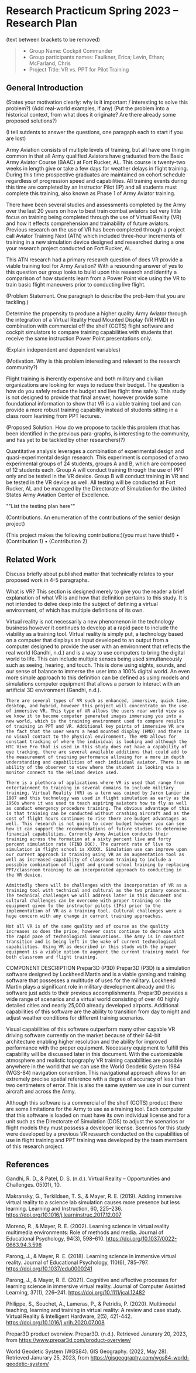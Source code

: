 # Research Practicum Spring 2023 – Research Plan
(text between brackets to be removed)

> * Group Name: Cockpit Commander
> * Group participants names: Faulkner, Erica; Levin, Ethan; McFarland, Chris
> * Project Title: VR vs. PPT for Pilot Training

## General Introduction

(States your motivation clearly: why is it important / interesting to solve this problem?)
(Add real-world examples, if any)
(Put the problem into a historical context, from what does it originate? Are there already some proposed solutions?)

(I tell sutdents to answer the questions, one paragaph each to start if you are lost)

Army Aviation consists of multiple levels of training, but all have one thing in common in that all Army qualified Aviators have graduated from the Basic Army Aviator Course (BAAC) at Fort Rucker, AL. This course is twenty-two weeks in length give or take a few days for weather delays in flight training. During this time prospective graduates are maintained on cohort schedule regardless of progression speed and capabilities. All training events during this time are completed by an Instructor Pilot (IP) and all students must complete this training, also known as Phase 1 of Army Aviator training. 

There have been several studies and assessments completed by the Army over the last 20 years on how to best train combat aviators but very little focus on training being completed through the use of Virtual Reality (VR) and how it effects comprehension and trainability of future aviators. Previous research on the use of VR has been completed through a project call Aviator Training Next (ATN) which included three-hour increments of training in a new simulation device designed and researched during a one your research project conducted on Fort Rucker, AL. 

This ATN research had a primary research question of does VR provide a viable training tool for Army Aviation? With a resounding answer of yes to this question our group looks to build upon this research and identify a comparison of how students learn from a Power Point vice using the VR to train basic flight maneuvers prior to conducting live flight. 

(Problem Statement. One paragraph to describe the prob-lem that you are tackling.)

Determine the propensity to produce a higher quality Army Aviator through the integration of a Virtual Reality Head Mounted Display (VR HMD) in combination with commercial off the shelf (COTS) flight software and cockpit simulators to compare training capabilities with students that receive the same instruction Power Point presentations only.

(Explain independent and dependent variables)

(Motivation. Why is this problem interesting and relevant to the research community?)

Flight training is iherently expensive and both military and civilian organizations are looking for ways to reduce their budget. The question is how do you safely reduce the budget and live flight time safely. This study is not designed to provide that final answer, however provide some foundational information to show that VR is a viable training tool and can provide a more robust training capability instead of students sitting in a class room learining from PPT lectures. 

(Proposed Solution. How do we propose to tackle this problem (that has been identified in the previous para-graphs, is interesting to the community, and has yet to be tackled by other researchers)?)

Quantitative analysis leverages a combination of experimental design and quasi-experimental design research. This experiment is composed of a two experimental groups of 24 students, groups A and B, which are composed of 12 students each. Group A will conduct training through the use of PPT only and be tested in the VR device. Group B will conduct training in VR and be tested in the VR device as well. All testing will be conducted at Fort Rucker, AL and be managed by the Directorate of Simulation for the United States Army Aviation Center of Excellence. 

""List the testing plan here""


(Contributions. An enumeration of the contributions of the senior design project)

(This project makes the following contributions:)(you must have this!!)
•	(Contribution 1)
•	(Contribution 2)


## Related Work

Discuss briefly about published matter that technically relates to your proposed work in 4-5 paragraphs.

What is VR?
	This section is designed merely to give you the reader a brief explanation of what VR is and how that definition pertains to this study. It is not intended to delve deep into the subject of defining a virtual environment, of which has multiple definitions of its own. 
  
  Virtual reality is not necessarily a new phenomenon in the technology business however it continues to develop at a rapid pace to include the viability as a training tool. Virtual reality is simply put, a technology based on a computer that displays an input developed to an output from a computer designed to provide the user with an environment that reflects the real world (Gandhi, n.d.) and is a way to use computers to bring the digital world to life. This can include multiple senses being used simultaneously such as seeing, hearing, and touch. This is done using sights, sounds, and our sense of balance to immerse the user into a 100% digital world. An even more simple approach to this definition can be defined as using models and simulations computer equipment that allows a person to interact with an artificial 3D environment (Gandhi, n.d.).

	There are several types of VR such as enhanced, immersive, quick time, desktop, and hybrid, however this project will concentrate on the use of immersive VR. This type of VR allows the users rear world view as we know it to become computer generated images immersing you into a new world, which is the training environment used to compare results of training in PPT and VR. Additional key points of immersive VR are the fact that the user wears a head mounted display (HMD) and there is no visual contact to the physical environment. The HMD allows for constant tracking of where the individual is looking and although the HTC Vive Pro that is used in this study does not have a capability of eye tracking, there are several available additions that could add to the measurement of training performance allowing for a more in depth understanding and capabilities of each individual aviator. There is an ability of the observer to view where the student is looking via a monitor connect to the Helimod device used. 
  
	There is a plethora of applications where VR is used that range from entertainment to training in several domains to include military training. Virtual Reality (VR) as a term was coined by Jaron Lanier in 1987 and this technology was used in flight simulation as early as the 1950s where it was used to teach aspiring aviators how to fly as well as conduct emergency procedure training. The obvious advantage of this is that training can be conducted without crashing aircraft and as the cost of flight hours continues to rise there are budget advantages as well. This research is not going to cover budget however you can see how it can support the recommendations of future studies to determine financial capabilities. Currently Army Aviation conducts their training across the formation at a sixty percent live and forty percent simulation rate (FIND DOC). The current rate of live to simulation in flight school is XXXXX. Simulation use can improve upon our current approach in training using VR as an augmentation tool as well as increased capability of classroom training to include a possible combination of flight and ground school training by replacing PPT/classroom training to an incorporated approach to conducting in the VR device.
  
	Admittedly there will be challenges with the incorporation of VR as a training tool with technical and cultural as the two primary concerns. The technical challenges we will address later in this document and cultural challenges can be overcome with proper training on the equipment given to the instructor pilots (IPs) prior to the implementation of VR as a training tool. Cultural challenges were a huge concern with any change in current training approaches.
  
	Not all VR is of the same quality and of course as the quality increases so does the price, however costs continue to decrease with the rapid pace of technological innovations. The Army is in constant transition and is being left in the wake of current technological capabilities. Using VR as described in this study with the proper equipment is a viable option to augment the current training model for both classroom and flight training. 
  
COMPONENT DESCRIPTION
Prepar3D (P3D)
  Prepar3D (P3D) is a simulation software designed by Lockheed Martin and is a viable gaming and training software that possesses a multitude of uses for the military. Lockheed Martin plays a significant role in military development already and this software just adds to their previous accomplishments. Prepar3D provides a wide range of scenarios and a virtual world consisting of over 40 highly detailed cities and nearly 25,000 already developed airports. Additional capabilities of this software are the ability to transition from day to night and adjust weather conditions for different training scenarios. 

  Visual capabilities of this software outperform many other capable VR driving software currently on the market because of their 64-bit architecture enabling higher resolution and the ability for improved performance with the proper equipment. Necessary equipment to fulfill this capability will be discussed later in this document. With the customizable atmosphere and realistic topography VR training capabilities are possible anywhere in the world that we can use the World Geodetic System 1984 (WGS-84) navigation convention. This navigational approach allows for an extremely precise spatial reference with a degree of accuracy of less than two centimeters of error. This is also the same system we use in our current aircraft and across the Army.

  Although this software is a commercial of the shelf (COTS) product there are some limitations for the Army to use as a training tool. Each computer that this software is loaded on must have its own individual license and for a unit such as the Directorate of Simulation (DOS) to adjust the scenarios or flight models they must possess a developer license. Scenrios for this study were developed by a previous VR research conducted on the capabilities of use in flight training and PPT training was developed by the team members of this research project.  


## References 

Gandhi, R. D., & Patel, D. S. (n.d.). Virtual Reality – Opportunities and Challenges. 05(01), 10.

Makransky, G., Terkildsen, T. S., & Mayer, R. E. (2019). Adding immersive virtual reality to a science lab simulation causes more presence but less learning. Learning and Instruction, 60, 225–236. https://doi.org/10.1016/j.learninstruc.2017.12.007 

Moreno, R., & Mayer, R. E. (2002). Learning science in virtual reality multimedia environments: Role of methods and media. Journal of Educational Psychology, 94(3), 598–610. https://doi.org/10.1037/0022-0663.94.3.598

Parong, J., & Mayer, R. E. (2018). Learning science in immersive virtual reality. Journal of Educational Psychology, 110(6), 785–797. https://doi.org/10.1037/edu0000241

Parong, J., & Mayer, R. E. (2021). Cognitive and affective processes for learning science in immersive virtual reality. Journal of Computer Assisted Learning, 37(1), 226–241. https://doi.org/10.1111/jcal.12482

Philippe, S., Souchet, A., Lameras, P., & Petridis, P. (2020). Multimodal teaching, learning and training in virtual reality: A review and case study. Virtual Reality & Intelligent Hardware, 2(5), 421-442. https://doi.org/10.1016/j.vrih.2020.07.008

Prepar3D product overview. Prepar3D. (n.d.). Retrieved Janurary 20, 2023, from https://www.prepar3d.com/product-overview/

World Geodetic System (WGS84). GIS Geography. (2022, May 28). Retrieved Janurary 25, 2023, from https://gisgeography.com/wgs84-world-geodetic-system/  




